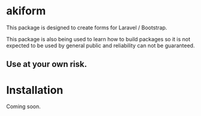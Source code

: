 # akiform

This package is designed to create forms for Laravel / Bootstrap. 

This package is also being used to learn how to build packages so it is not expected to be used by general public and reliability can not be guaranteed.

## Use at your own risk.

# Installation

Coming soon.
